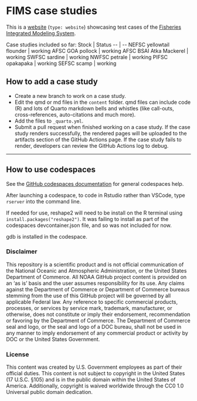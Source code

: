 # FIMS case studies

This is a [website](https://noaa-fims.github.io/case-studies/) (`type: website`) showcasing test cases of the [Fisheries Integrated Modeling System](https://NOAA-FIMS/FIMS/).

Case studies included so far:
Stock | Status
-- | --
NEFSC yellowtail flounder | working
AFSC GOA pollock | working
AFSC BSAI Atka Mackerel | working
SWFSC sardine | working
NWFSC petrale | working
PIFSC opakapaka | working
SEFSC scamp | working

## How to add a case study

* Create a new branch to work on a case study.
* Edit the qmd or md files in the `content` folder. qmd files can include code (R) and lots of Quarto markdown bells and whistles (like call-outs, cross-references, auto-citations and much more).
* Add the files to `_quarto.yml`.
* Submit a pull request when finished working on a case study. If the case study renders successfully, the rendered pages will be uploaded to the artifacts section of the GitHub Actions page. If the case study fails to render, developers can review the GitHub Actions log to debug.

<hr>

## How to use codespaces 

See the [GitHub codespaces documentation](https://docs.github.com/en/codespaces) for general codespaces help.

After launching a codespace, to code in Rstudio rather than VSCode, type `rserver` into the command line.

If needed for use, reshape2 will need to be install on the R terminal using `install.packages("reshape2")`. It was failing to install as part of the codespaces devcontainer.json file, and so was not included for now.

gdb is installed in the codespace.

### Disclaimer

This repository is a scientific product and is not official communication of the National Oceanic and Atmospheric Administration, or the United States Department of Commerce. All NOAA GitHub project content is provided on an ‘as is’ basis and the user assumes responsibility for its use. Any claims against the Department of Commerce or Department of Commerce bureaus stemming from the use of this GitHub project will be governed by all applicable Federal law. Any reference to specific commercial products, processes, or services by service mark, trademark, manufacturer, or otherwise, does not constitute or imply their endorsement, recommendation or favoring by the Department of Commerce. The Department of Commerce seal and logo, or the seal and logo of a DOC bureau, shall not be used in any manner to imply endorsement of any commercial product or activity by DOC or the United States Government.

### License

This content was created by U.S. Government employees as part of their official duties. This content is not subject to copyright in the United States (17 U.S.C. §105) and is in the public domain within the United States of America. Additionally, copyright is waived worldwide through the CC0 1.0 Universal public domain dedication.

